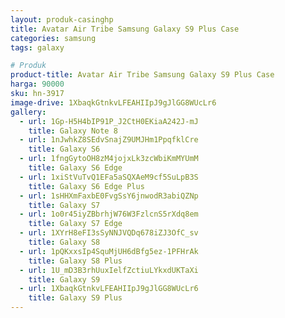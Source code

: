 ```yaml
---
layout: produk-casinghp
title: Avatar Air Tribe Samsung Galaxy S9 Plus Case
categories: samsung
tags: galaxy

# Produk
product-title: Avatar Air Tribe Samsung Galaxy S9 Plus Case
harga: 90000
sku: hn-3917
image-drive: 1XbaqkGtnkvLFEAHIIpJ9gJlGG8WUcLr6
gallery:
  - url: 1Gp-H5H4bIP91P_J2CtH0EKiaA242J-mJ
    title: Galaxy Note 8
  - url: 1nJwhkZ8SEdvSnajZ9UMJHm1PpqfklCre
    title: Galaxy S6
  - url: 1fngGytoOH8zM4jojxLk3zcWbiKmMYUmM
    title: Galaxy S6 Edge
  - url: 1xiStVuTvQ1EFa5aSQXAeM9cf5SuLpB3S
    title: Galaxy S6 Edge Plus
  - url: 1sHHXmFaxbE0FvgSsY6jnwodR3abiQZNp
    title: Galaxy S7
  - url: 1o0r45iyZBbrhjW76W3FzlcnS5rXdq8em
    title: Galaxy S7 Edge
  - url: 1XYrH8eFI3sSyNNJVQDq678iZJ3OfC_sv
    title: Galaxy S8
  - url: 1pQKxxsIp4SquMjUH6dBfg5ez-1PFHrAk
    title: Galaxy S8 Plus
  - url: 1U_mD3B3rhUuxIelfZctiuLYkxdUKTaXi
    title: Galaxy S9
  - url: 1XbaqkGtnkvLFEAHIIpJ9gJlGG8WUcLr6
    title: Galaxy S9 Plus
---
```

